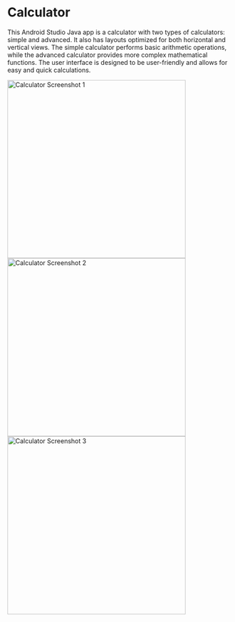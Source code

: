 # Calculator
This Android Studio Java app is a calculator with two types of calculators: simple and advanced. It also has layouts optimized for both horizontal and vertical views. The simple calculator performs basic arithmetic operations, while the advanced calculator provides more complex mathematical functions. The user interface is designed to be user-friendly and allows for easy and quick calculations.

<img src="https://user-images.githubusercontent.com/83922044/234635826-70a228a8-2c5b-425d-9231-9feee33851f0.png" alt="Calculator Screenshot 1" width="400" height="auto">
<img src="https://user-images.githubusercontent.com/83922044/234635857-efc76ad6-b8c5-427b-9f09-85614d4a26c7.png" alt="Calculator Screenshot 2" width="400" height="auto">
<img src="https://user-images.githubusercontent.com/83922044/234635866-ac7c1bba-c684-4243-8b69-db3133367fa5.png" alt="Calculator Screenshot 3" width="400" height="auto">
